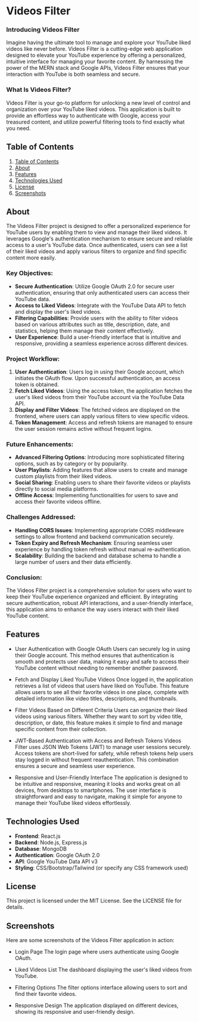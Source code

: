 # Videos Filter

### Introducing Videos Filter
Imagine having the ultimate tool to manage and explore your YouTube liked videos like never before. Videos Filter is a cutting-edge web application designed to elevate your YouTube experience by offering a personalized, intuitive interface for managing your favorite content. By harnessing the power of the MERN stack and Google APIs, Videos Filter ensures that your interaction with YouTube is both seamless and secure.

### What Is Videos Filter?
Videos Filter is your go-to platform for unlocking a new level of control and organization over your YouTube liked videos. This application is built to provide an effortless way to authenticate with Google, access your treasured content, and utilize powerful filtering tools to find exactly what you need.


## Table of Contents

1. [Table of Contents](#table-of-contents)
2. [About](#about)
3. [Features](#features)
4. [Technologies Used](#technologies-used)
5. [License](#license)
6. [Screenshots](#screenshots)

## About

The Videos Filter project is designed to offer a personalized experience for YouTube users by enabling them to view and manage their liked videos. It leverages Google's authentication mechanism to ensure secure and reliable access to a user's YouTube data. Once authenticated, users can see a list of their liked videos and apply various filters to organize and find specific content more easily.

### Key Objectives:

- **Secure Authentication**: Utilize Google OAuth 2.0 for secure user authentication, ensuring that only authenticated users can access their YouTube data.
- **Access to Liked Videos**: Integrate with the YouTube Data API to fetch and display the user's liked videos.
- **Filtering Capabilities**: Provide users with the ability to filter videos based on various attributes such as title, description, date, and statistics, helping them manage their content effectively.
- **User Experience**: Build a user-friendly interface that is intuitive and responsive, providing a seamless experience across different devices.

### Project Workflow:

1. **User Authentication**: Users log in using their Google account, which initiates the OAuth flow. Upon successful authentication, an access token is obtained.
2. **Fetch Liked Videos**: Using the access token, the application fetches the user's liked videos from their YouTube account via the YouTube Data API.
3. **Display and Filter Videos**: The fetched videos are displayed on the frontend, where users can apply various filters to view specific videos.
4. **Token Management**: Access and refresh tokens are managed to ensure the user session remains active without frequent logins.

### Future Enhancements:

- **Advanced Filtering Options**: Introducing more sophisticated filtering options, such as by category or by popularity.
- **User Playlists**: Adding features that allow users to create and manage custom playlists from their liked videos.
- **Social Sharing**: Enabling users to share their favorite videos or playlists directly to social media platforms.
- **Offline Access**: Implementing functionalities for users to save and access their favorite videos offline.

### Challenges Addressed:

- **Handling CORS Issues**: Implementing appropriate CORS middleware settings to allow frontend and backend communication securely.
- **Token Expiry and Refresh Mechanism**: Ensuring seamless user experience by handling token refresh without manual re-authentication.
- **Scalability**: Building the backend and database schema to handle a large number of users and their data efficiently.

### Conclusion:

The Videos Filter project is a comprehensive solution for users who want to keep their YouTube experience organized and efficient. By integrating secure authentication, robust API interactions, and a user-friendly interface, this application aims to enhance the way users interact with their liked YouTube content.



## Features

- User Authentication with Google OAuth
Users can securely log in using their Google account. This method ensures that authentication is smooth and protects user data, making it easy and safe to access their YouTube content without needing to remember another password.

- Fetch and Display Liked YouTube Videos
Once logged in, the application retrieves a list of videos that users have liked on YouTube. This feature allows users to see all their favorite videos in one place, complete with detailed information like video titles, descriptions, and thumbnails.

- Filter Videos Based on Different Criteria
Users can organize their liked videos using various filters. Whether they want to sort by video title, description, or date, this feature makes it simple to find and manage specific content from their collection.

- JWT-Based Authentication with Access and Refresh Tokens
Videos Filter uses JSON Web Tokens (JWT) to manage user sessions securely. Access tokens are short-lived for safety, while refresh tokens help users stay logged in without frequent reauthentication. This combination ensures a secure and seamless user experience.

- Responsive and User-Friendly Interface
The application is designed to be intuitive and responsive, meaning it looks and works great on all devices, from desktops to smartphones. The user interface is straightforward and easy to navigate, making it simple for anyone to manage their YouTube liked videos effortlessly.



## Technologies Used

- **Frontend**: React.js
- **Backend**: Node.js, Express.js
- **Database**: MongoDB
- **Authentication**: Google OAuth 2.0
- **API**: Google YouTube Data API v3
- **Styling**: CSS/Bootstrap/Tailwind (or specify any CSS framework used)

## License
This project is licensed under the MIT License. See the LICENSE file for details.

## Screenshots
Here are some screenshots of the Videos Filter application in action:

- Login Page
The login page where users authenticate using Google OAuth.

- Liked Videos List
The dashboard displaying the user's liked videos from YouTube.

- Filtering Options
The filter options interface allowing users to sort and find their favorite videos.

- Responsive Design
The application displayed on different devices, showing its responsive and user-friendly design.

